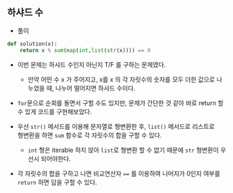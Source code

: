 ## 하샤드 수   
- 풀이   

```python   
def solution(x):
    return x % sum(map(int,list(str(x)))) == 0
```    


- 이번 문제는 하샤드 수인지 아닌지 T/F 를 구하는 문제였다.    
  - 만약 어떤 수 x 가 주어지고, x를 x 의 각 자릿수의 숫자를 모두 더한 값으로 나누었을 때, 나누어 떨어지면 하샤드 수이다.   

- `for`문으로 순회를 돌면서 구할 수도 있지만, 문제가 간단한 것 같아 바로 return 할 수 있게 코드를 구현해보았다.    
- 우선 `str()` 메서드를 이용해 문자열로 형변환한 후, `list()` 메서드로 리스트로    
  형변환을 하면 `sum` 함수로 각 자릿수의 합을 구할 수 있다.      
  - `int` 형은 iterable 하지 않아 `list`로 형변환 할 수 없기 때문에 `str` 형변환이 우선시 되어야한다.    
- 각 자릿수의 합을 구하고 나면 비교연산자 `==` 를 이용하여 나머지가 0인지 여부를 `return` 하면 답을 구할 수 있다.    


